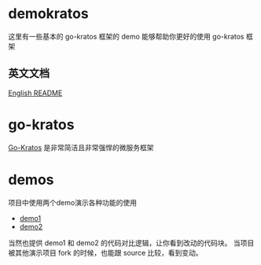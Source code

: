 # demokratos
这里有一些基本的 go-kratos 框架的 demo 能够帮助你更好的使用 go-kratos 框架

## 英文文档
[English README](README.md)

# go-kratos
[Go-Kratos](https://go-kratos.dev) 是非常简洁且非常强悍的微服务框架

# demos
项目中使用两个demo演示各种功能的使用
- [demo1](demo1kratos)
- [demo2](demo2kratos)

当然也提供 demo1 和 demo2 的代码对比逻辑，让你看到改动的代码块。
当项目被其他演示项目 fork 的时候，也能跟 source 比较，看到变动。

